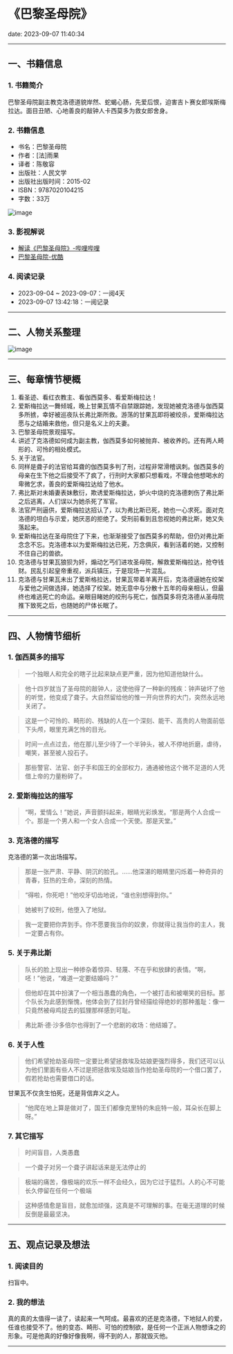 # 《巴黎圣母院》
date: 2023-09-07 11:40:34

---

## 一、书籍信息

### 1. 书籍简介

巴黎圣母院副主教克洛德道貌岸然、蛇蝎心肠，先爱后恨，迫害吉ト赛女郎埃斯梅拉达。面目丑陋、心地善良的敲钟人卡西莫多为救女郎舍身。

### 2. 书籍信息

- 书名：巴黎圣母院
- 作者：[法]雨果
- 译者：陈敬容
- 出版社：人民文学
- 出版社出版时间：2015-02
- ISBN：9787020104215
- 字数：33万

![image](https://s1.ax1x.com/2023/09/04/pPr9NnK.png)

### 3. 影视解说

- [解读《巴黎圣母院》-哔哩哔哩](https://www.bilibili.com/video/BV1734y1z7oh)
- [巴黎圣母院-优酷](https://v.youku.com/v_show/id_XMTY2NzA0MTI=.html)

### 4. 阅读记录

- 2023-09-04 ~ 2023-09-07：一阅4天
- 2023-09-07 13:42:18：一阅记录

---

## 二、人物关系整理

![image](https://s1.ax1x.com/2023/09/04/pPr9U0O.png)

---

## 三、每章情节梗概

1. 看圣迹、看红衣教主、看伽西莫多、看爱斯梅拉达！
2. 爱斯梅拉达一舞倾城，晚上甘果瓦情不自禁跟踪她，发现她被克洛德与伽西莫多所掳，幸好被巡夜队长弗比斯所救。游荡的甘果瓦即将被绞杀，爱斯梅拉达愿与之结婚来救他，但只是名义上的夫妻。
3. 巴黎圣母院景观描写。
4. 讲述了克洛德如何成为副主教，伽西莫多如何被抛弃、被收养的。还有两人畸形的、可怜的相处模式。
5. 关于法官。
6. 同样是聋子的法官给耳聋的伽西莫多判了刑，过程非常滑稽讽刺。伽西莫多的母亲在生下他之后接受不了疯了，行刑时大家都只想看戏，不理会他想喝水的卑微乞求，善良的爱斯梅拉达给了他水。
7. 弗比斯对未婚妻表妹敷衍，欺诱爱斯梅拉达，妒火中烧的克洛德刺伤了弗比斯之后逃离，人们误以为她杀死了军官。
8. 法官严刑逼供，爱斯梅拉达招认了，以为弗比斯已死，她也一心求死。面对克洛德的坦白与示爱，她厌恶的拒绝了。受刑前看到且忽视她的弗比斯，她又失落起来。
9. 爱斯梅拉达在圣母院住了下来，也渐渐接受了伽西莫多的帮助，但仍对弗比斯念念不忘。克洛德本以为爱斯梅拉达已死，万念俱灰，看到活着的她，又控制不住自己的兽欲。
10. 克洛德与甘果瓦狼狈为奸，煽动乞丐们进攻圣母院，解救爱斯梅拉达，抢夺钱财。民乱引起皇帝重视，派兵镇压，于是现场一片混乱。
11. 克洛德与甘果瓦未出了爱斯格拉达，甘果瓦带着羊离开后，克洛德逼她在绞架与爱他之间做选择，她选择了绞架。她无意中与分散十五年的母亲相认，但最终也难逃死亡的命运。亲眼目睹她的绞刑与死亡，伽西莫多将克洛德从圣母院推下致死之后，也随她的尸体长眠了。

---

## 四、人物情节细析

### 1. 伽西莫多的描写

> 一个独眼人和完全的瞎子比起来缺点更严重，因为他知道他缺什么。

> 他十四岁就当了圣母院的敲钟人，这使他得了一种新的残疾：钟声破坏了他的听觉，他变成了聋子。大自然留给他的惟一开向世界的大门，突然永远地关闭了。

> 这是一个可怜的、畸形的、残缺的人在一个深刻、能干、高贵的人物面前低下头颅，眼里充满乞怜的目光。

> 时间一点点过去，他在那儿至少待了一个半钟头，被人不停地折磨，虐待，嘲笑，甚至被人投石子。

> 那些警官、法官、刽子手和国王的全部权力，通通被他这个微不足道的人凭借上帝的力量粉碎了。

### 2. 爱斯梅拉达的描写

> “啊，爱情么！”她说，声音颤抖起来，眼睛光彩焕发。“那是两个人合成一个。那是一个男人和一个女人合成一个天使。那是天堂。”

### 3. 克洛德的描写

克洛德的第一次出场描写。
> 那是一张严肃、平静、阴沉的脸孔。……他深湛的眼睛里闪烁着一种奇异的青春，狂热的生命，深刻的热情。

> “得啦，你死吧！”他咬牙切齿地说，“谁也别想得到你。”

> 她被判了绞刑，他堕入了地狱。

> 我一定要把你弄到手。你不愿要我当你的奴隶，你就得让我当你的主人，我一定要占有你。

### 5. 关于弗比斯

> 队长的脸上现出一种掺杂着惊异、轻蔑、不在乎和放肆的表情。“啊，呸！”他说，“难道一定要结婚吗？”

> 但他却在其中扮演了一个相当愚蠢的角色，一个被打击和被嘲笑的目标。那个队长为此感到惭愧，他体会到了拉封丹曾经描绘得绝妙的那种羞耻：像一只竟然被母鸡捉去的狐狸那样感到可耻。

> 弗比斯·德·沙多倍尔也得到了一个悲剧的收场：他结婚了。


### 6. 关于人性

> 他们希望抢劫圣母院一定要比希望拯救埃及姑娘更强烈得多，我们还可以认为他们里面有些人不过是把拯救埃及姑娘当作抢劫圣母院的一个借口罢了，假若抢劫也需要借口的话。

甘果瓦不仅贪生怕死，还是背信弃义之人。
> “他爬在地上算是做对了，国王们都像克里特的朱庇特一般，耳朵长在脚上呀。”

### 7. 其它描写

> 时间盲目，人类愚蠢

> 一个聋子对另一个聋子讲起话来是无法停止的

> 极端的痛苦，像极端的欢乐一样不会经久，因为它过于猛烈。人的心不可能长久停留在任何一个极端

> 这种感情愈是盲目，就愈加顽强，这真是不可理解的事。在毫无道理的时候反倒是最最坚决。

---

## 五、观点记录及想法

### 1. 阅读目的

扫盲中。

### 2. 我的想法 

真的真的太值得一读了，读起来一气呵成。最喜欢的还是克洛德，下地狱人的爱，任谁也接受不了。他的变态、畸形、可怕的控制欲，是任何一个正派人物想诛之的形象。可是他真的好像好像我啊，得不到的人，那就毁灭他。

---

